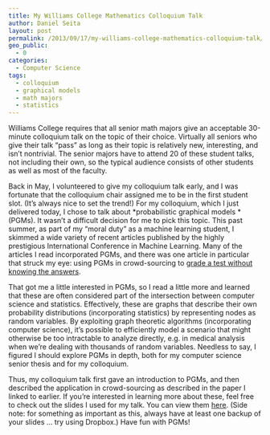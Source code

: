 ```yaml
---
title: My Williams College Mathematics Colloquium Talk
author: Daniel Seita
layout: post
permalink: /2013/09/17/my-williams-college-mathematics-colloquium-talk/
geo_public:
  - 0
categories:
  - Computer Science
tags:
  - colloquium
  - graphical models
  - math majors
  - statistics
---
```

Williams College requires that all senior math majors give an acceptable 30-minute colloquium talk on the topic of their choice. Virtually all seniors who give their talk &#8220;pass&#8221; as long as their topic is relatively new, interesting, and isn&#8217;t nontrivial. The senior majors have to attend 20 of these student talks, not including their own, so the typical audience consists of other students as well as most of the faculty.

Back in May, I volunteered to give my colloquium talk early, and I was fortunate that the colloquium chair assigned me to be in the first student slot. (It&#8217;s always nice to set the trend!) For my colloquium, which I just delivered today, I chose to talk about *probabilistic graphical models *(PGMs). It wasn&#8217;t a difficult decision for me to pick this topic. This past summer, as part of my &#8220;moral duty&#8221; as a machine learning student, I skimmed a wide variety of recent articles published by the highly prestigious International Conference in Machine Learning. Many of the articles I read incorporated PGMs, and there was one article in particular that struck my eye: using PGMs in crowd-sourcing to [grade a test without knowing the answers][1].

That got me a little interested in PGMs, so I read a little more and learned that these are often considered part of the intersection between computer science and statistics. Effectively, these are graphs that describe their own probability distributions (incorporating statistics) by representing nodes as random variables. By exploiting graph theoretic algorithms (incorporating computer science), it&#8217;s possible to efficiently model a scenario that might otherwise be too intractable to analyze directly, e.g. in medical analysis when we&#8217;re dealing with thousands of random variables. Needless to say, I figured I should explore PGMs in depth, both for my computer science senior thesis and for my colloquium.

Thus, my colloquium talk first gave an introduction to PGMs, and then described the application in crowd-sourcing as described in the paper I linked to earlier. If you&#8217;re interested in learning more about these, feel free to check out the slides I used for my talk. You can view them [here][2]. (Side note: for something as important as this, always have at least one backup of your slides &#8230; try using Dropbox.) Have fun with PGMs!

 [1]: http://research.microsoft.com/pubs/164692/MLIQ-CR.pdf
 [2]: https://www.dropbox.com/s/qtzdjwyv1op6o21/Final_Colloquium_Daniel_Seita.pdf